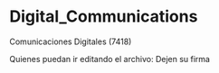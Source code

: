 # Digital_Communications
Comunicaciones Digitales (7418)

Quienes puedan ir editando el archivo: Dejen su firma
